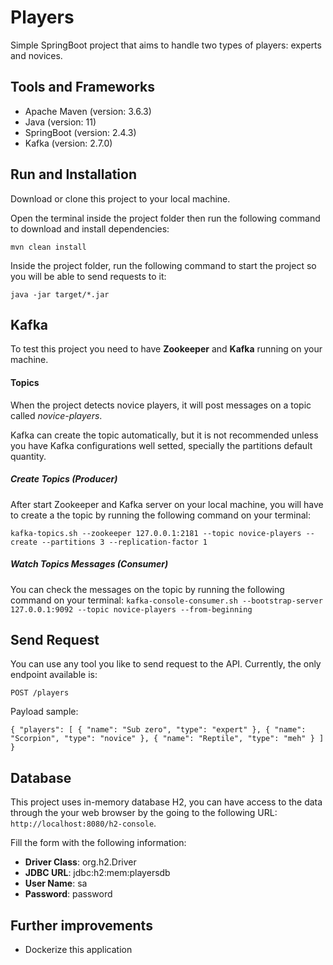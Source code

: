 # Players
Simple SpringBoot project that aims to handle two types of players: experts and novices. 

## Tools and Frameworks
* Apache Maven (version: 3.6.3)
* Java (version: 11)
* SpringBoot (version: 2.4.3)
* Kafka (version: 2.7.0) 

## Run and Installation

Download or clone this project to your local machine. 

Open the terminal inside the project folder then run the following command to download and install dependencies:

``mvn clean install ``

Inside the project folder, run the following command to start the project so you will be able to send requests to it:

``java -jar target/*.jar ``


## Kafka

To test this project you need to have **Zookeeper** and **Kafka** running on your machine.

#### Topics
When the project detects novice players, it will post messages on a topic called *novice-players*.

Kafka can create the topic automatically, but it is not recommended unless you have Kafka configurations well setted, 
specially the partitions default quantity.

##### Create Topics (Producer)

After start Zookeeper and Kafka server on your local
machine, you will have to create a the topic by running the following command on your terminal:

``kafka-topics.sh --zookeeper 127.0.0.1:2181 --topic novice-players --create --partitions 3 --replication-factor 1``

##### Watch Topics Messages (Consumer)

You can check the messages on the topic by running the following command on your terminal:
``kafka-console-consumer.sh --bootstrap-server 127.0.0.1:9092 --topic novice-players --from-beginning``


## Send Request
You can use any tool you like to send request to the API. Currently, the only endpoint available is: 

``POST /players``

Payload sample:

``
 {
   "players": [
     {
       "name": "Sub zero",
       "type": "expert"
     },
     {
       "name": "Scorpion",
       "type": "novice"
     },
     {
       "name": "Reptile",
       "type": "meh"
     }
   ]
 }
 ``

## Database

This project uses in-memory database H2, you can have access to the data through the your web browser by the going to
the following URL: ``http://localhost:8080/h2-console``.

Fill the form with the following information:
* **Driver Class**: org.h2.Driver
* **JDBC URL**: jdbc:h2:mem:playersdb
* **User Name**: sa
* **Password**: password


## Further improvements
* Dockerize this application
 